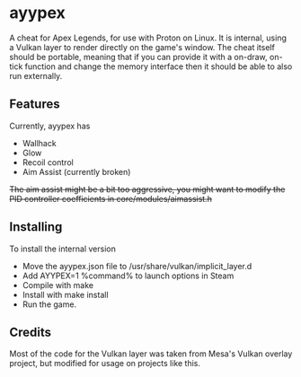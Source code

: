 # ayypex

A cheat for Apex Legends, for use with Proton on Linux.
It is internal, using a Vulkan layer to render directly on the game's window.
The cheat itself should be portable, meaning that if you can provide it with a on-draw, on-tick function and change the memory interface then it should be able to also run externally.

## Features

Currently, ayypex has

* Wallhack
* Glow
* Recoil control
* Aim Assist (currently broken)

~~The aim assist might be a bit too aggressive, you might want to modify the PID controller coefficients in core/modules/aimassist.h~~

## Installing

To install the internal version

* Move the ayypex.json file to /usr/share/vulkan/implicit_layer.d
* Add AYYPEX=1 %command% to launch options in Steam
* Compile with make
* Install with make install
* Run the game.

## Credits

Most of the code for the Vulkan layer was taken from Mesa's Vulkan overlay project, but modified for usage on projects like this.
